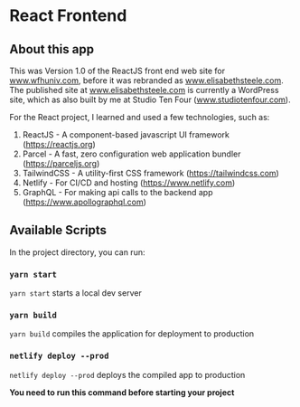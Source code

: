 # React Frontend

## About this app
This was Version 1.0 of the ReactJS front end web site for www.wfhuniv.com, before it was rebranded as www.elisabethsteele.com. The published site at www.elisabethsteele.com is currently a WordPress site, which as also built by me at Studio Ten Four (www.studiotenfour.com).

For the React project, I learned and used a few technologies, such as:
1. ReactJS - A component-based javascript UI framework (https://reactjs.org)
2. Parcel - A fast, zero configuration web application bundler (https://parceljs.org)
3. TailwindCSS - A utility-first CSS framework (https://tailwindcss.com)
4. Netlify - For CI/CD and hosting (https://www.netlify.com)
5. GraphQL - For making api calls to the backend app (https://www.apollographql.com)

## Available Scripts

In the project directory, you can run:

### `yarn start`

`yarn start` starts a local dev server

### `yarn build`

`yarn build` compiles the application for deployment to production

### `netlify deploy --prod`


`netlify deploy --prod` deploys the compiled app to production

**You need to run this command before starting your project**
